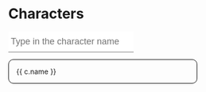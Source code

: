 # Characters

<input
    type="search"
    placeholder="Type in the character name here..."
    style="width: 50%"
    v-model="search"
/>

<div id="character-list">
  <div 
      class="character-items"
      v-for="c in characters"
      @click="clickCharacter(c.name)"
      v-show="!search.length || c.name.toLowerCase().includes(search)" 
  >
    <div :class="`kingdom ${c.kingdom} ${c.monarch && 'zhu'}`"></div>
    <div>{{ c.name }}</div>
  </div>
</div>

<style>
  #character-list {
    width: 75%;
    border: 1px solid black;
    border-radius: 10px;
  }

  .character-items {
    display: flex;
    align-items: center;
    cursor: pointer;
    padding: 15px;
    border-bottom: 1px solid black
  }

  .character-items:last-child {
    border-bottom: none
  }

  .character-items:hover {
    background-color: black;
  }

  .kingdom {
    width: 10px;
    height: 10px;
    margin-right: 10px;
  }

  .shu {
    background-color: red;
  }

  .wei {
    background-color: blue;
  }

  .wu {
    background-color: green;
  }
  
  .kingdomless {
    background-color: gray;
  }

  .zhu {
    border: 1px solid yellow;
  }

  input {
    font-size:18px;
    padding:10px 10px 10px 5px;
    display:block;
    width:300px;
    border:none;
    border-bottom:1px solid #757575;
  }
  input:focus 		{ outline:none; }
</style>